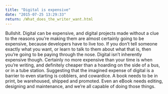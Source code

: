 ```yaml
---
title: "Digital is expensive"
date: "2015-07-25 13:29:33"
return: /What_does_the_writer_want.html
---
```


Bullshit. Digital can be expensive, and digital projects made without a
clue to the reasons you’re making them are almost certainly going to be
expensive, because developers have to live too. If you don’t tell
someone exactly what you want, or learn to talk to them about what that
is, then you’re going to be paying through the nose. Digital isn’t
inherently expensive though. Certainly no more expensive than your time
is when you’re writing, and definitely cheaper than a hoarding on the
side of a bus, or in a tube station. Suggesting that the imagined
expense of digital is a barrier to even starting is cobblers, and
cowardice. A book needs to be in print, be warehoused, shipped and
promoted. Even an eBook needs editing, designing and maintenance, and
we’re all capable of doing those things.
